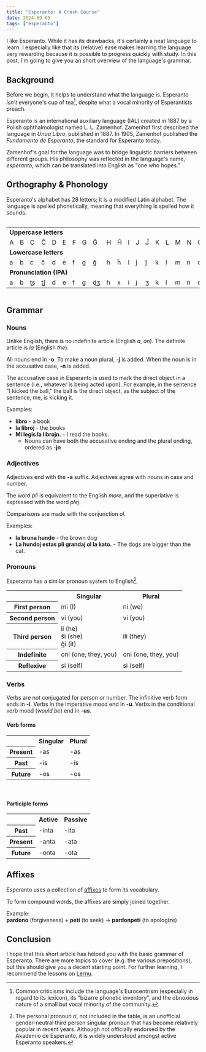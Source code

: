 ```yaml
---
title: "Esperanto: A Crash Course"
date: 2024-09-05
tags: ["esperanto"]
---
```


I like Esperanto. While it has its drawbacks, it's certainly a neat language to learn. I especially like that its (relative) ease makes learning the language very rewarding because it is possible to progress quickly with study. In this post, I'm going to give you an short overview of the language's grammar.

## Background

Before we begin, it helps to understand what the language is. Esperanto _isn't_ everyone's cup of tea[^1], despite what a vocal minority of Esperantists preach.

Esperanto is an international auxiliary language (IAL) created in 1887 by a Polish ophthalmologist named L. L. Zamenhof. Zamenhof first described the language in _Unua Libro_, published in 1887. In 1905, Zamenhof published the _Fundamento de Esperanto_, the standard for Esperanto today.

Zamenhof's goal for the language was to bridge linguistic barriers between different groups. His philosophy was reflected in the language's name, _esperanto_, which can be translated into English as "one who hopes."

## Orthography & Phonology

Esperanto's alphabet has 28 letters; it is a modified Latin alphabet. The language is spelled phonetically, meaning that everything is spelled how it sounds.

<div style="overflow-x: auto; white-space: normal;">
	<table style="table-layout: auto; width: 100%;">
		<tbody>
			<tr>
				<td
					class="table-head"
					colspan="28"
				>
					<b>Uppercase letters</b>
				</td>
			</tr>
			<tr>
				<td>A</td>
				<td>B</td>
				<td>C</td>
				<td>Ĉ</td>
				<td>D</td>
				<td>E</td>
				<td>F</td>
				<td>G</td>
				<td>Ĝ</td>
				<td>H</td>
				<td>Ĥ</td>
				<td>I</td>
				<td>J</td>
				<td>Ĵ</td>
				<td>K</td>
				<td>L</td>
				<td>M</td>
				<td>N</td>
				<td>O</td>
				<td>P</td>
				<td>R</td>
				<td>S</td>
				<td>Ŝ</td>
				<td>T</td>
				<td>U</td>
				<td>Ŭ</td>
				<td>V</td>
				<td>Z</td>
			</tr>
			<tr>
				<td
					class="table-head"
					colspan="28"
				>
					<b>Lowercase letters</b>
				</td>
			</tr>
			<tr>
				<td>a</td>
				<td>b</td>
				<td>c</td>
				<td>ĉ</td>
				<td>d</td>
				<td>e</td>
				<td>f</td>
				<td>g</td>
				<td>ĝ</td>
				<td>h</td>
				<td>ĥ</td>
				<td>i</td>
				<td>j</td>
				<td>ĵ</td>
				<td>k</td>
				<td>l</td>
				<td>m</td>
				<td>n</td>
				<td>o</td>
				<td>p</td>
				<td>r</td>
				<td>s</td>
				<td>ŝ</td>
				<td>t</td>
				<td>u</td>
				<td>ŭ</td>
				<td>v</td>
				<td>z</td>
			</tr>
			<tr>
				<td
					class="table-head"
					colspan="28"
				>
					<b>Pronunciation (IPA)</b>
				</td>
			</tr>
			<tr>
				<td>a</td>
				<td>b</td>
				<td>t͜s</td>
				<td>t͜ʃ</td>
				<td>d</td>
				<td>e</td>
				<td>f</td>
				<td>ɡ</td>
				<td>d͜ʒ</td>
				<td>h</td>
				<td>x</td>
				<td>i</td>
				<td>j</td>
				<td>ʒ</td>
				<td>k</td>
				<td>l</td>
				<td>m</td>
				<td>n</td>
				<td>o</td>
				<td>p</td>
				<td>r</td>
				<td>s</td>
				<td>ʃ</td>
				<td>t</td>
				<td>u</td>
				<td>w</td>
				<td>v</td>
				<td>z</td>
			</tr>
		</tbody>
	</table>
</div>

## Grammar

### Nouns

Unlike English, there is no indefinite article (English _a_, _an_). The definite article is _la_ (English _the_).

All nouns end in **-o**. To make a noun plural, **-j** is added. When the noun is in the accusative case, **-n** is added.

The accusative case in Esperanto is used to mark the direct object in a sentence (i.e., whatever is being acted upon). For example, in the sentence "I kicked the ball," the ball is the direct object, as the subject of the sentence, me, is kicking it.

Examples:

- **libro** - a book
- **la libroj** - the books
- **Mi legis la librojn.** - I read the books.
  - Nouns can have both the accusative ending and the plural ending, ordered as **-jn**

### Adjectives

Adjectives end with the **-a** suffix. Adjectives agree with nouns in case and number.

The word _pli_ is equivalent to the English _more_, and the superlative is expressed with the word _plej_.

Comparisons are made with the conjunction _ol_.

Examples:

- **la bruna hundo** - the brown dog
- **La hundoj estas pli grandaj ol la kato.** - The dogs are bigger than the cat.

### Pronouns

Esperanto has a similar pronoun system to English[^2].

<table>
  <tr>
    <th></th>
    <th class="table-head">Singular</th>
    <th class="table-head">Plural</th>
  </tr>
  <tr>
    <th class="table-head"><strong>First person</strong></th>
    <td>mi (I)</td>
    <td>ni (we)</td>
  </tr>
  <tr>
    <th class="table-head"><strong>Second person</strong></th>
    <td>vi (you)</td>
    <td>vi (you)</td>
  </tr>
  <tr>
    <th class="table-head"><strong>Third person</strong></th>
    <td>
      li (he)<br>
      ŝi (she)<br>
      ĝi (it)
    </td>
    <td>ili (they)</td>
  </tr>
  <tr>
    <th class="table-head"><strong>Indefinite</strong></th>
    <td>oni (one, they, you)</td>
    <td>oni (one, they, you)</td>
  </tr>
  <tr>
    <th class="table-head"><strong>Reflexive</strong></th>
    <td>si (self)</td>
    <td>si (self)</td>
  </tr>
</table>

### Verbs

Verbs are not conjugated for person or number. The infinitive verb form ends in **-i**. Verbs in the imperative mood end in **-u**. Verbs in the conditional verb mood (_would be_) end in **-us**.

#### Verb forms

<table>
  <tr>
    <th></th>
    <th class="table-head">Singular</th>
    <th class="table-head">Plural</th>
  </tr>
  <tr>
    <th class="table-head"><strong>Present</strong></th>
    <td>-as</td>
    <td>-as</td>
  </tr>
  <tr>
    <th class="table-head"><strong>Past</strong></th>
    <td>-is</td>
    <td>-is</td>
  </tr>
  <tr>
    <th class="table-head"><strong>Future</strong></th>
    <td>-os</td>
    <td>-os</td>
  </tr>
</table>

<br>

#### Participle forms
<table>
  <tr>
    <th></th>
    <th class="table-head">Active</th>
    <th class="table-head">Passive</th>
  </tr>
  <tr>
    <th class="table-head"><strong>Past</strong></th>
    <td>-inta</td>
    <td>-ita</td>
  </tr>
  <tr>
    <th class="table-head"><strong>Present</strong></th>
    <td>-anta</td>
    <td>-ata</td>
  </tr>
  <tr>
    <th class="table-head"><strong>Future</strong></th>
    <td>-onta</td>
    <td>-ota</td>
  </tr>
</table>

## Affixes

Esperanto uses a collection of [affixes](http://www.romaniczo.com/esperanto/gramatiko/grammar_13.html) to form its vocabulary.

To form compound words, the affixes are simply joined together.

Example:<br>
**pardono** (forgiveness) + **peti** (to seek) → **pardonpeti** (to apologize)

## Conclusion

I hope that this short article has helped you with the basic grammar of Esperanto. There are more topics to cover (e.g. the various prepositions), but this should give you a decent starting point. For further learning, I recommend the lessons on [Lernu](https://lernu.net).

[^1]: Common criticisms include the language's Eurocentrism (especially in regard to its lexicon), its "bizarre phonetic inventory", and the obnoxious nature of a small but vocal minority of the community.

[^2]: The personal pronoun _ri_, not included in the table, is an unofficial gender-neutral third person singular pronoun that has become relatively popular in recent years. Although not officially endorsed by the Akademio de Esperanto, it is widely understood amongst active Esperanto speakers.

